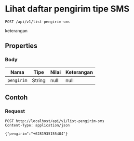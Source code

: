 # Lihat daftar pengirim tipe SMS
```http
POST /api/v1/list-pengirim-sms
```
keterangan
## Properties
### Body
Nama | Tipe | Nilai | Keterangan
--- | --- | --- | ---
<code>pengirim</code> | String | null | null
## Contoh
### Request
```http
POST http://localhost/api/v1/list-pengirim-sms
Content-Type: application/json

{"pengirim":"+6281935155404"}


```
